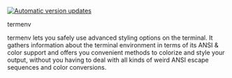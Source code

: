 [![Automatic version updates](https://github.com/ZOSOpenTools/termenvport/actions/workflows/bump.yml/badge.svg)](https://github.com/ZOSOpenTools/termenvport/actions/workflows/bump.yml)

termenv

termenv lets you safely use advanced styling options on the terminal. It gathers information about the terminal environment in terms of its ANSI & color support and offers you convenient methods to colorize and style your output, without you having to deal with all kinds of weird ANSI escape sequences and color conversions.
